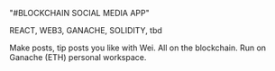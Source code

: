 "#BLOCKCHAIN SOCIAL MEDIA APP"

REACT, WEB3, GANACHE, SOLIDITY, tbd

Make posts, tip posts you like with Wei. All on the blockchain. Run on Ganache (ETH) personal workspace.

